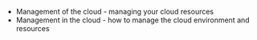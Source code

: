 - Management of the cloud - managing your cloud resources
- Management in the cloud - how to manage the cloud environment and resources